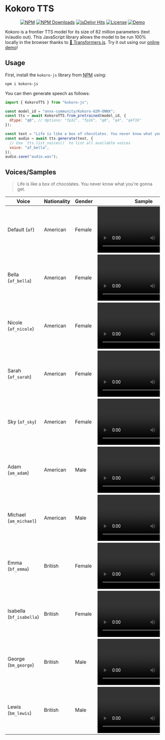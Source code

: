 # Kokoro TTS

<p align="center">
    <a href="https://www.npmjs.com/package/kokoro-js"><img alt="NPM" src="https://img.shields.io/npm/v/kokoro-js"></a>
    <a href="https://www.npmjs.com/package/kokoro-js"><img alt="NPM Downloads" src="https://img.shields.io/npm/dw/kokoro-js"></a>
    <a href="https://www.jsdelivr.com/package/npm/kokoro-js"><img alt="jsDelivr Hits" src="https://img.shields.io/jsdelivr/npm/hw/kokoro-js"></a>
    <a href="https://github.com/hexgrad/kokoro/blob/main/LICENSE"><img alt="License" src="https://img.shields.io/github/license/hexgrad/kokoro?color=blue"></a>
    <a href="https://huggingface.co/spaces/webml-community/kokoro-web"><img alt="Demo" src="https://img.shields.io/badge/Hugging_Face-demo-green"></a>
</p>

Kokoro is a frontier TTS model for its size of 82 million parameters (text in/audio out). This JavaScript library allows the model to be run 100% locally in the browser thanks to [🤗 Transformers.js](https://huggingface.co/docs/transformers.js). Try it out using our [online demo](https://huggingface.co/spaces/webml-community/kokoro-web)!

## Usage

First, install the `kokoro-js` library from [NPM](https://npmjs.com/package/kokoro-js) using:

```bash
npm i kokoro-js
```

You can then generate speech as follows:

```js
import { KokoroTTS } from "kokoro-js";

const model_id = "onnx-community/Kokoro-82M-ONNX";
const tts = await KokoroTTS.from_pretrained(model_id, {
  dtype: "q8", // Options: "fp32", "fp16", "q8", "q4", "q4f16"
});

const text = "Life is like a box of chocolates. You never know what you're gonna get.";
const audio = await tts.generate(text, {
  // Use `tts.list_voices()` to list all available voices
  voice: "af_bella",
});
audio.save("audio.wav");
```

## Voices/Samples

> Life is like a box of chocolates. You never know what you're gonna get.

| Voice                    | Nationality | Gender | Sample                                                                                                   |
| ------------------------ | ----------- | ------ | -------------------------------------------------------------------------------------------------------- |
| Default (`af`)           | American    | Female | <video controls src="https://github.com/user-attachments/assets/c183df83-58a9-4aea-8fdf-225092acec57" /> |
| Bella (`af_bella`)       | American    | Female | <video controls src="https://github.com/user-attachments/assets/0730fff0-22b3-458f-9675-36d313d872d6" /> |
| Nicole (`af_nicole`)     | American    | Female | <video controls src="https://github.com/user-attachments/assets/4ce0b3f6-eaec-4e47-901c-9d29e2b60c86" /> |
| Sarah (`af_sarah`)       | American    | Female | <video controls src="https://github.com/user-attachments/assets/d37dba3f-de59-44c4-bc3d-da91ea1b5a4a" /> |
| Sky (`af_sky`)           | American    | Female | <video controls src="https://github.com/user-attachments/assets/38230be5-881c-4407-81e6-a0b1e4101565" /> |
| Adam (`am_adam`)         | American    | Male   | <video controls src="https://github.com/user-attachments/assets/66a4c439-e80b-4c91-8a27-ae094486a2d8" /> |
| Michael (`am_michael`)   | American    | Male   | <video controls src="https://github.com/user-attachments/assets/79a8879d-b564-4222-b2d5-a97f783ae897" /> |
| Emma (`bf_emma`)         | British     | Female | <video controls src="https://github.com/user-attachments/assets/ad5eb254-1d84-4282-9d23-371d5765d820" /> |
| Isabella (`bf_isabella`) | British     | Female | <video controls src="https://github.com/user-attachments/assets/ea7e6825-dad0-403c-9ece-680af04f5a25" /> |
| George (`bm_george`)     | British     | Male   | <video controls src="https://github.com/user-attachments/assets/e09040aa-578f-40a6-b7fd-76a5b005346c" /> |
| Lewis (`bm_lewis`)       | British     | Male   | <video controls src="https://github.com/user-attachments/assets/5d7b26bf-8900-4a9a-8ee5-a16c39bb834c" /> |
